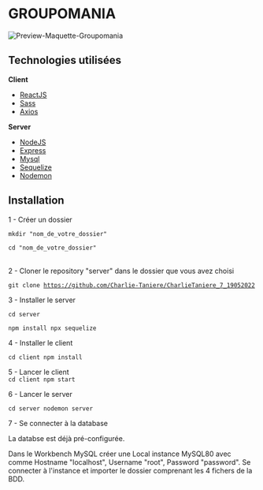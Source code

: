 
<h1>GROUPOMANIA</h1>


<img src="https://user-images.githubusercontent.com/65371155/172706174-745a1587-681c-48db-a275-895030a04c0a.png" alt="Preview-Maquette-Groupomania" title="Preview-Groupomania" style="max-width: 100%;">

<h2>Technologies utilisées </h2>

<b>Client</b>

* [ReactJS](https://fr.reactjs.org/)
* [Sass](https://sass-lang.com/)
* [Axios](https://axios-http.com/)


<b>Server</b>

* [NodeJS](https://nodejs.org/en/)
* [Express](https://expressjs.com/fr/)
* [Mysql](https://www.mysql.com/fr/)
* [Sequelize](http://sequelize.org/)
* [Nodemon](https://nodemon.io/)

<div>
<h2>Installation</h2>

1 - Créer un dossier

<code>mkdir "nom_de_votre_dossier"</code>

<code>cd "nom_de_votre_dossier"</code>

<br>
2 - Cloner le repository "server" dans le dossier que vous avez choisi

<code>git clone https://github.com/Charlie-Taniere/CharlieTaniere_7_19052022</code>

3 - Installer le server

<code>cd server</code>

<code>npm install
npx sequelize</code>

4 - Installer le client

<code>cd client
npm install</code>


5 - Lancer le client
<br>
<code>cd client 
npm start </code>


6 - Lancer le server

<code>cd server
nodemon server </code>

7 - Se connecter à la database 

La databse est déjà pré-configurée.

Dans le Workbench MySQL créer une Local instance MySQL80 avec comme Hostname "localhost", Username "root", Password "password".
Se connecter à l'instance et importer le dossier comprenant les 4 fichers de la BDD. 

</div>